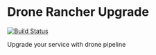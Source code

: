 # Drone Rancher Upgrade
[![Build Status](https://cloud.drone.io/api/badges/Indexyz/drone-rancher-upgrade/status.svg)](https://cloud.drone.io/Indexyz/drone-rancher-upgrade)

Upgrade your service with drone pipeline

